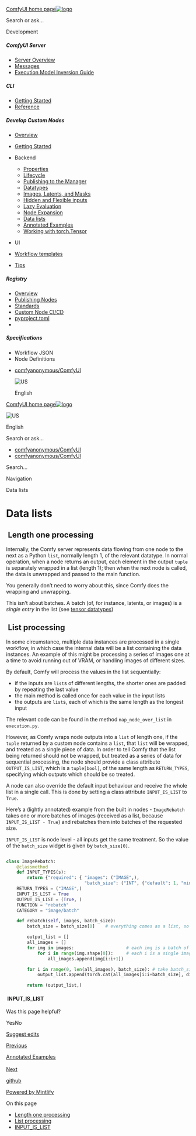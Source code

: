 [ComfyUI home page![logo](https://mintlify.s3.us-west-1.amazonaws.com/dripart/logo.png)](http://docs.comfy.org/)

Search or ask...

Development

##### ComfyUI Server

- [Server Overview](http://docs.comfy.org/essentials/comfyui-server/comms_overview)
- [Messages](http://docs.comfy.org/essentials/comfyui-server/comms_messages)
- [Execution Model Inversion Guide](http://docs.comfy.org/essentials/comfyui-server/execution_model_inversion_guide)

##### CLI

- [Getting Started](http://docs.comfy.org/comfy-cli/getting-started)
- [Reference](http://docs.comfy.org/comfy-cli/reference)

##### Develop Custom Nodes

- [Overview](http://docs.comfy.org/custom-nodes/overview)
- [Getting Started](http://docs.comfy.org/custom-nodes/walkthrough)
- Backend
  
  - [Properties](http://docs.comfy.org/custom-nodes/backend/server_overview)
  - [Lifecycle](http://docs.comfy.org/custom-nodes/backend/lifecycle)
  - [Publishing to the Manager](http://docs.comfy.org/custom-nodes/backend/manager)
  - [Datatypes](http://docs.comfy.org/custom-nodes/backend/datatypes)
  - [Images, Latents, and Masks](http://docs.comfy.org/custom-nodes/backend/images_and_masks)
  - [Hidden and Flexible inputs](http://docs.comfy.org/custom-nodes/backend/more_on_inputs)
  - [Lazy Evaluation](http://docs.comfy.org/custom-nodes/backend/lazy_evaluation)
  - [Node Expansion](http://docs.comfy.org/custom-nodes/backend/expansion)
  - [Data lists](http://docs.comfy.org/custom-nodes/backend/lists)
  - [Annotated Examples](http://docs.comfy.org/custom-nodes/backend/snippets)
  - [Working with torch.Tensor](http://docs.comfy.org/custom-nodes/backend/tensors)
- UI
- [Workflow templates](http://docs.comfy.org/custom-nodes/workflow_templates)
- [Tips](http://docs.comfy.org/custom-nodes/tips)

##### Registry

- [Overview](http://docs.comfy.org/registry/overview)
- [Publishing Nodes](http://docs.comfy.org/registry/publishing)
- [Standards](http://docs.comfy.org/registry/standards)
- [Custom Node CI/CD](http://docs.comfy.org/registry/cicd)
- [pyproject.toml](http://docs.comfy.org/registry/specifications)
- [](http://docs.comfy.org/)

##### Specifications

- Workflow JSON
- Node Definitions

<!--THE END-->

- [comfyanonymous/ComfyUI](https://github.com/comfyanonymous/ComfyUI)
  
  ![US](https://purecatamphetamine.github.io/country-flag-icons/1x1/US.svg)
  
  English

[ComfyUI home page![logo](https://mintlify.s3.us-west-1.amazonaws.com/dripart/logo.png)](http://docs.comfy.org/)

![US](https://purecatamphetamine.github.io/country-flag-icons/1x1/US.svg)

English

Search or ask...

- [comfyanonymous/ComfyUI](https://github.com/comfyanonymous/ComfyUI)
- [comfyanonymous/ComfyUI](https://github.com/comfyanonymous/ComfyUI)

Search...

Navigation

Data lists

# Data lists

## [​](http://docs.comfy.org#length-one-processing) Length one processing

Internally, the Comfy server represents data flowing from one node to the next as a Python `list`, normally length 1, of the relevant datatype. In normal operation, when a node returns an output, each element in the output `tuple` is separately wrapped in a list (length 1); then when the next node is called, the data is unwrapped and passed to the main function.

You generally don’t need to worry about this, since Comfy does the wrapping and unwrapping.

This isn’t about batches. A batch (of, for instance, latents, or images) is a *single entry* in the list (see [tensor datatypes](http://docs.comfy.org/images_and_masks))

## [​](http://docs.comfy.org#list-processing) List processing

In some circumstance, multiple data instances are processed in a single workflow, in which case the internal data will be a list containing the data instances. An example of this might be processing a series of images one at a time to avoid running out of VRAM, or handling images of different sizes.

By default, Comfy will process the values in the list sequentially:

- if the inputs are `list`s of different lengths, the shorter ones are padded by repeating the last value
- the main method is called once for each value in the input lists
- the outputs are `list`s, each of which is the same length as the longest input

The relevant code can be found in the method `map_node_over_list` in `execution.py`.

However, as Comfy wraps node outputs into a `list` of length one, if the `tuple` returned by a custom node contains a `list`, that `list` will be wrapped, and treated as a single piece of data. In order to tell Comfy that the list being returned should not be wrapped, but treated as a series of data for sequential processing, the node should provide a class attribute `OUTPUT_IS_LIST`, which is a `tuple[bool]`, of the same length as `RETURN_TYPES`, specifying which outputs which should be so treated.

A node can also override the default input behaviour and receive the whole list in a single call. This is done by setting a class attribute `INPUT_IS_LIST` to `True`.

Here’s a (lightly annotated) example from the built in nodes - `ImageRebatch` takes one or more batches of images (received as a list, because `INPUT_IS_LIST - True`) and rebatches them into batches of the requested size.

`INPUT_IS_LIST` is node level - all inputs get the same treatment. So the value of the `batch_size` widget is given by `batch_size[0]`.

```python

class ImageRebatch:
    @classmethod
    def INPUT_TYPES(s):
        return {"required": { "images": ("IMAGE",),
                              "batch_size": ("INT", {"default": 1, "min": 1, "max": 4096}) }}
    RETURN_TYPES = ("IMAGE",)
    INPUT_IS_LIST = True
    OUTPUT_IS_LIST = (True, )
    FUNCTION = "rebatch"
    CATEGORY = "image/batch"

    def rebatch(self, images, batch_size):
        batch_size = batch_size[0]    # everything comes as a list, so batch_size is list[int]

        output_list = []
        all_images = []
        for img in images:                    # each img is a batch of images
            for i in range(img.shape[0]):     # each i is a single image
                all_images.append(img[i:i+1])

        for i in range(0, len(all_images), batch_size): # take batch_size chunks and turn each into a new batch
            output_list.append(torch.cat(all_images[i:i+batch_size], dim=0))  # will die horribly if the image batches had different width or height!

        return (output_list,)
```

#### [​](http://docs.comfy.org#input-is-list) INPUT\_IS\_LIST

Was this page helpful?

YesNo

[Suggest edits](https://github.com/comfy-org/docs/edit/main/custom-nodes/backend/lists.mdx)

[Previous](http://docs.comfy.org/custom-nodes/backend/expansion)

[Annotated Examples  
\
Next](http://docs.comfy.org/custom-nodes/backend/snippets)

[github](https://github.com/comfyanonymous/ComfyUI/)

[Powered by Mintlify](https://mintlify.com/preview-request?utm_campaign=poweredBy&utm_medium=referral&utm_source=docs.comfy.org)

On this page

- [Length one processing](http://docs.comfy.org#length-one-processing)
- [List processing](http://docs.comfy.org#list-processing)
- [INPUT\_IS\_LIST](http://docs.comfy.org#input-is-list)